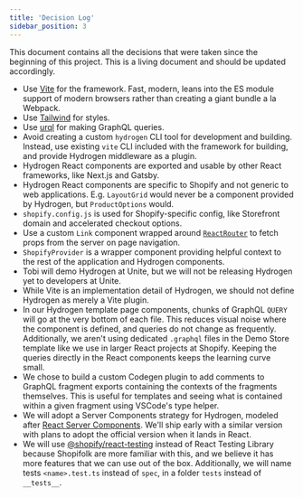 ```yaml
---
title: 'Decision Log'
sidebar_position: 3
---
```


This document contains all the decisions that were taken since the beginning of this project. This is a living document and should be updated accordingly.

- Use [Vite](https://vitejs.dev/) for the framework. Fast, modern, leans into the ES module support of modern browsers rather than creating a giant bundle a la Webpack.
- Use [Tailwind](https://tailwindcss.com) for styles.
- Use [urql](https://formidable.com/open-source/urql/docs/) for making GraphQL queries.
- Avoid creating a custom `hydrogen` CLI tool for development and building. Instead, use existing `vite` CLI included with the framework for building, and provide Hydrogen middleware as a plugin.
- Hydrogen React components are exported and usable by other React frameworks, like Next.js and Gatsby.
- Hydrogen React components are specific to Shopify and not generic to web applications. E.g. `LayoutGrid` would never be a component provided by Hydrogen, but `ProductOptions` would.
- `shopify.config.js` is used for Shopify-specific config, like Storefront domain and accelerated checkout options.
- Use a custom `Link` component wrapped around [`ReactRouter`](https://reactrouter.com/) to fetch props from the server on page navigation.
- `ShopifyProvider` is a wrapper component providing helpful context to the rest of the application and Hydrogen components.
- Tobi will demo Hydrogen at Unite, but we will not be releasing Hydrogen yet to developers at Unite.
- While Vite is an implementation detail of Hydrogen, we should not define Hydrogen as merely a Vite plugin.
- In our Hydrogen template page components, chunks of GraphQL `QUERY` will go at the very bottom of each file. This reduces visual noise where the component is defined, and queries do not change as frequently. Additionally, we aren't using dedicated `.graphql` files in the Demo Store template like we use in larger React projects at Shopify. Keeping the queries directly in the React components keeps the learning curve small.
- We chose to build a custom Codegen plugin to add comments to GraphQL fragment exports containing the contexts of the fragments themselves. This is useful for templates and seeing what is contained within a given fragment using VSCode's type helper.
- We will adopt a Server Components strategy for Hydrogen, modeled after [React Server Components](https://reactjs.org/blog/2020/12/21/data-fetching-with-react-server-components.html). We'll ship early with a similar version with plans to adopt the official version when it lands in React.
- We will use [@shopify/react-testing](https://github.com/Shopify/quilt/tree/main/packages/react-testing) instead of React Testing Library because Shopifolk are more familiar with this, and we believe it has more features that we can use out of the box. Additionally, we will name tests `<name>.test.ts` instead of `spec`, in a folder `tests` instead of `__tests__`.
